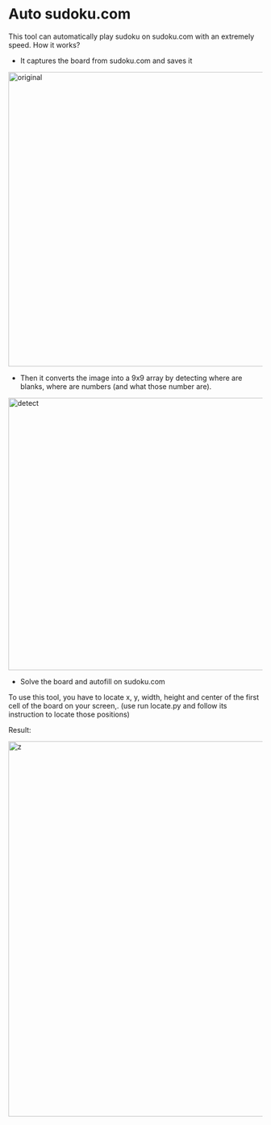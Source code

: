 # Auto sudoku.com

This tool can automatically play sudoku on sudoku.com with an extremely speed.
How it works?
- It captures the board from sudoku.com and saves it
<img width="584" alt="original" src="https://user-images.githubusercontent.com/75875212/128294885-2a414030-d65c-4961-a416-bd1efe4957ef.png">

- Then it converts the image into a 9x9 array by detecting where are blanks, where are numbers (and what those number are).
<img width="540" alt="detect" src="https://user-images.githubusercontent.com/75875212/128294626-f9b0ec56-5f57-40e9-8d38-8e1050d6538c.png">

- Solve the board and autofill on sudoku.com

To use this tool, you have to locate x, y, width, height and center of the first cell of the board on your screen,.
(use run locate.py and follow its instruction to locate those positions) 
  
  
Result:

<img width="744" alt="z" src="https://user-images.githubusercontent.com/75875212/128297383-7011ef74-7767-4a3a-a2fc-02dd712e530e.png">
